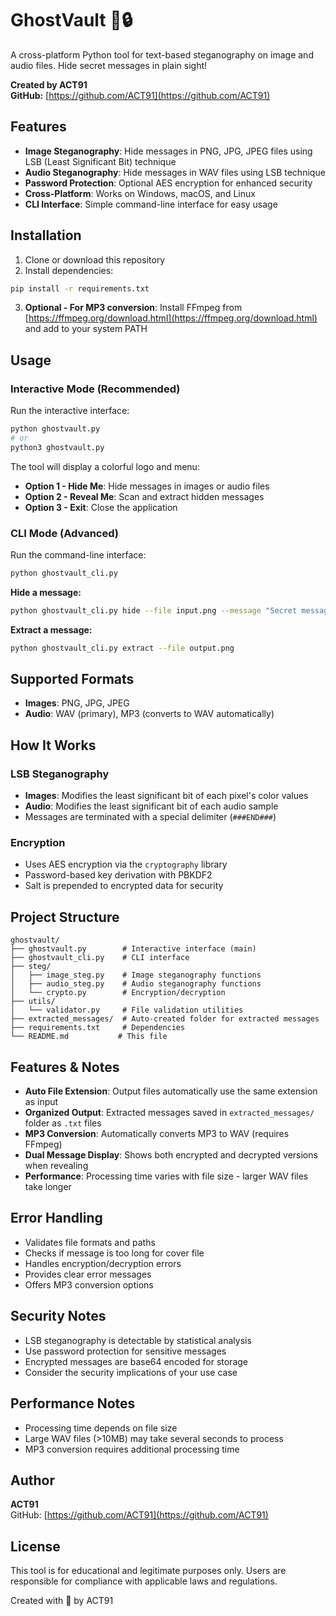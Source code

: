 # GhostVault 👻🔒

A cross-platform Python tool for text-based steganography on image and audio files. Hide secret messages in plain sight!

**Created by ACT91**  
**GitHub:** [https://github.com/ACT91](https://github.com/ACT91)

## Features

- **Image Steganography**: Hide messages in PNG, JPG, JPEG files using LSB (Least Significant Bit) technique
- **Audio Steganography**: Hide messages in WAV files using LSB technique
- **Password Protection**: Optional AES encryption for enhanced security
- **Cross-Platform**: Works on Windows, macOS, and Linux
- **CLI Interface**: Simple command-line interface for easy usage

## Installation

1. Clone or download this repository
2. Install dependencies:
```bash
pip install -r requirements.txt
```
3. **Optional - For MP3 conversion**: Install FFmpeg from [https://ffmpeg.org/download.html](https://ffmpeg.org/download.html) and add to your system PATH

## Usage

### Interactive Mode (Recommended)

Run the interactive interface:
```bash
python ghostvault.py
# or
python3 ghostvault.py
```

The tool will display a colorful logo and menu:
- **Option 1 - Hide Me**: Hide messages in images or audio files
- **Option 2 - Reveal Me**: Scan and extract hidden messages
- **Option 3 - Exit**: Close the application

### CLI Mode (Advanced)

Run the command-line interface:
```bash
python ghostvault_cli.py
```

**Hide a message:**
```bash
python ghostvault_cli.py hide --file input.png --message "Secret message" --output output.png
```

**Extract a message:**
```bash
python ghostvault_cli.py extract --file output.png
```

## Supported Formats

- **Images**: PNG, JPG, JPEG
- **Audio**: WAV (primary), MP3 (converts to WAV automatically)

## How It Works

### LSB Steganography
- **Images**: Modifies the least significant bit of each pixel's color values
- **Audio**: Modifies the least significant bit of each audio sample
- Messages are terminated with a special delimiter (`###END###`)

### Encryption
- Uses AES encryption via the `cryptography` library
- Password-based key derivation with PBKDF2
- Salt is prepended to encrypted data for security

## Project Structure

```
ghostvault/
├── ghostvault.py        # Interactive interface (main)
├── ghostvault_cli.py    # CLI interface
├── steg/
│   ├── image_steg.py    # Image steganography functions
│   ├── audio_steg.py    # Audio steganography functions
│   └── crypto.py        # Encryption/decryption
├── utils/
│   └── validator.py     # File validation utilities
├── extracted_messages/  # Auto-created folder for extracted messages
├── requirements.txt     # Dependencies
└── README.md           # This file
```

## Features & Notes

- **Auto File Extension**: Output files automatically use the same extension as input
- **Organized Output**: Extracted messages saved in `extracted_messages/` folder as `.txt` files
- **MP3 Conversion**: Automatically converts MP3 to WAV (requires FFmpeg)
- **Dual Message Display**: Shows both encrypted and decrypted versions when revealing
- **Performance**: Processing time varies with file size - larger WAV files take longer

## Error Handling

- Validates file formats and paths
- Checks if message is too long for cover file
- Handles encryption/decryption errors
- Provides clear error messages
- Offers MP3 conversion options

## Security Notes

- LSB steganography is detectable by statistical analysis
- Use password protection for sensitive messages
- Encrypted messages are base64 encoded for storage
- Consider the security implications of your use case

## Performance Notes

- Processing time depends on file size
- Large WAV files (>10MB) may take several seconds to process
- MP3 conversion requires additional processing time

## Author

**ACT91**  
GitHub: [https://github.com/ACT91](https://github.com/ACT91)

## License

This tool is for educational and legitimate purposes only. Users are responsible for compliance with applicable laws and regulations.

Created with 🐍 by ACT91
